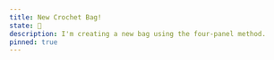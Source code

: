 ```yaml
---
title: New Crochet Bag!
state: 🌱
description: I'm creating a new bag using the four-panel method.
pinned: true
---
```

